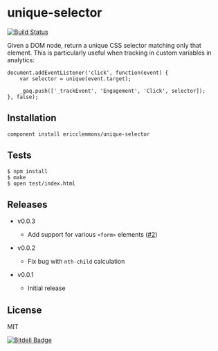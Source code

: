 unique-selector
===============

[![Build Status](https://travis-ci.org/ericclemmons/unique-selector.png)](https://travis-ci.org/ericclemmons/unique-selector)

Given a DOM node, return a unique CSS selector matching only that element.
This is particularly useful when tracking in custom variables in analytics:


    document.addEventListener('click', function(event) {
        var selector = unique(event.target);

        _gaq.push(['_trackEvent', 'Engagement', 'Click', selector]);
    }, false);


Installation
------------

    component install ericclemmons/unique-selector


Tests
-----

    $ npm install
    $ make
    $ open test/index.html


Releases
--------

- v0.0.3

    - Add support for various `<form>` elements ([#2](https://github.com/ericclemmons/unique-selector/issues/2))

- v0.0.2

    - Fix bug with `nth-child` calculation

- v0.0.1

    - Initial release



License
-------

MIT


[![Bitdeli Badge](https://d2weczhvl823v0.cloudfront.net/ericclemmons/unique-selector/trend.png)](https://bitdeli.com/free "Bitdeli Badge")

